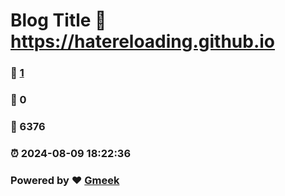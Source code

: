 # Blog Title :link: https://hatereloading.github.io 
### :page_facing_up: [1](https://hatereloading.github.io/tag.html) 
### :speech_balloon: 0 
### :hibiscus: 6376 
### :alarm_clock: 2024-08-09 18:22:36 
### Powered by :heart: [Gmeek](https://github.com/Meekdai/Gmeek)
